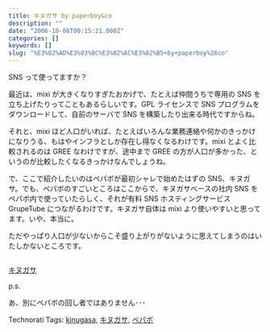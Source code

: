 ```yaml
---
title: キヌガサ by paperboy&co
description: ""
date: "2006-10-08T00:15:21.000Z"
categories: []
keywords: []
slug: "%E3%82%AD%E3%83%8C%E3%82%AC%E3%82%B5+by+paperboy%26co"
---
```


SNS って使ってますか？

最近は、mixi が大きくなりすぎたおかげで、たとえば仲間うちで専用の SNS を立ち上げたりってこともあるらしいです。GPL ライセンスで SNS プログラムをダウンロードして、自前のサーバで SNS を構築したり出来る時代ですからね。

それと、mixi ほど人口がいれば、たとえばいろんな業務連絡や何かのきっかけになりうる、もはやインフラとしか存在し得なくなるわけです。mixi とよく比較されるのは GREE なわけですが、途中まで GREE の方が人口が多かった、というのが比較したくなるきっかけなんでしょうね。

で、ここで紹介したいのはペパボが最初シャレで始めたはずの SNS、キヌガサ。でも、ペパボのすごいところはここからで、キヌガサベースの社内 SNS をペパボ内で使っていたらしく、それが有料 SNS ホスティングサービス GrupeTube につながるわけです。キヌガサ自体は mixi より使いやすいと思ってます。いや、本当に。

ただやっぱり人口が少ないからこそ盛り上がりがないように思えてしまうのはいたしかないところです。

![]()

[キヌガサ](http://kinugasa.cc/)

p.s.

あ、別にペパボの回し者ではありません･･･

Technorati Tags: [kinugasa](http://www.technorati.com/tag/kinugasa), [キヌガサ](http://www.technorati.com/tag/キヌガサ), [ペパボ](http://www.technorati.com/tag/ペパボ)
